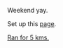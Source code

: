 
Weekend yay.

Set up this [page](notes.mukeshkharita.com).

[Ran for 5 kms.](https://www.strava.com/activities/6569460379)